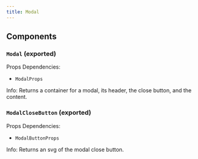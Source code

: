 ```yaml
---
title: Modal
---
```


## Components

### `Modal` (exported)

Props Dependencies:
- `ModalProps`

Info: Returns a container for a modal, its header, the close button, and the content.

### `ModalCloseButton` (exported)

Props Dependencies:
- `ModalButtonProps`

Info: Returns an svg of the modal close button.